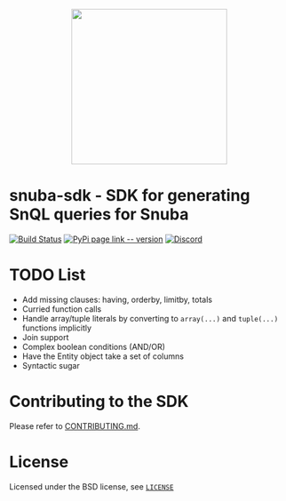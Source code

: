 <p align="center">
    <a href="https://sentry.io" target="_blank" align="center">
        <img src="https://sentry-brand.storage.googleapis.com/sentry-logo-black.png" width="280">
    </a>
</p>

# snuba-sdk - SDK for generating SnQL queries for Snuba

[![Build Status](https://travis-ci.com/getsentry/snuba-sdk.svg?branch=master)](https://travis-ci.com/getsentry/snuba-sdk)
[![PyPi page link -- version](https://img.shields.io/pypi/v/sentry-sdk.svg)](https://pypi.python.org/pypi/sentry-sdk)
[![Discord](https://img.shields.io/discord/621778831602221064)](https://discord.gg/cWnMQeA)

# TODO List

- Add missing clauses: having, orderby, limitby, totals
- Curried function calls
- Handle array/tuple literals by converting to `array(...)` and `tuple(...)` functions implicitly
- Join support
- Complex boolean conditions (AND/OR)
- Have the Entity object take a set of columns
- Syntactic sugar


# Contributing to the SDK

Please refer to [CONTRIBUTING.md](https://github.com/getsentry/snuba-sdk/blob/master/CONTRIBUTING.md).

# License

Licensed under the BSD license, see [`LICENSE`](https://github.com/getsentry/snuba-sdk/blob/master/LICENSE)
